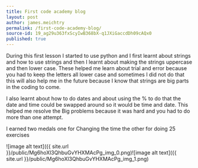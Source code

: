 ```yaml
---
title: First code academy blog
layout: post
author: james.meichtry
permalink: /first-code-academy-blog/
source-id: 19_ag29u363fxScyIwB368bX-q1JXiGaccdDh09cAQx0
published: true
---
```

During this first lesson I started to use python and I first learnt about strings and how to use strings and then I learnt about making the strings uppercase and then lower case. These helped me learn about trial and error because you had to keep the letters all lower case and sometimes I did not do that this will also help me in the future because I know that strings are big parts in the coding to come. 

I also learnt about how to do dates and about using the % to do that the date and time could be swapped around so it would be time and date. This helped me resolve the Big problems because it was hard and you had to do more than one attempt.

I earned two medals one for Changing the time the other for doing 25 exercises 

![image alt text]({{ site.url }}/public/Mg6hoXl3QhbuGvYHXMAcPg_img_0.png)![image alt text]({{ site.url }}/public/Mg6hoXl3QhbuGvYHXMAcPg_img_1.png)

